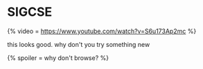 # SIGCSE

{% video = https://www.youtube.com/watch?v=S6u173Ap2mc %}

this looks good. why don't you try something new

{% spoiler = why don't browse? %}

